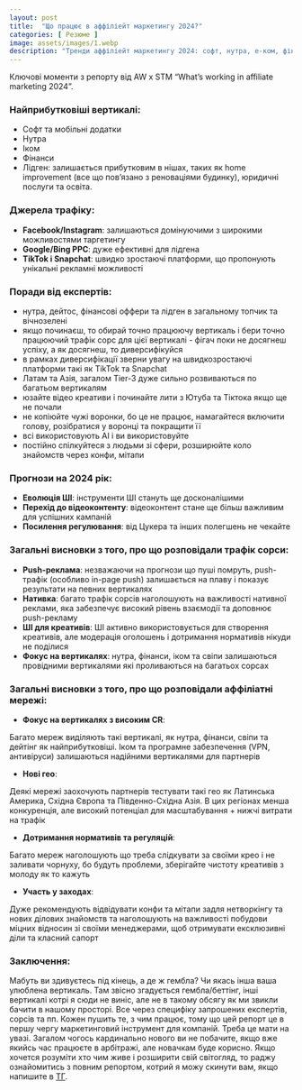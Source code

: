 ```yaml
---
layout: post
title:  "Що працює в аффіліейт маркетингу 2024?"
categories: [ Резюме ]
image: assets/images/1.webp
description: "Тренди аффіліейт маркетингу 2024: софт, нутра, е-ком, фінанси, лідген. Трафік з Facebook, Google, TikTok, нові GEO, поради по ШІ та відеокреативи."
---
```

Ключові моменти з репорту від AW x STM “What’s working in affiliate marketing 2024”.

### Найприбутковіші вертикалі:

- Софт та мобільні додатки
- Нутра
- Іком
- Фінанси
- Лідген: залишається прибутковим в нішах, таких як home improvement (все що пов’язано з реноваціями будинку), юридичні послуги та освіта.

### Джерела трафіку:

- **Facebook/Instagram**: залишаються домінуючими з широкими можливостями таргетингу
- **Google/Bing PPC**: дуже ефективні для лідгена
- **TikTok і Snapchat**: швидко зростаючі платформи, що пропонують унікальні рекламні можливості

### Поради від експертів:

- нутра, дейтос, фінансові оффери та лідген в загальному топчик та вічнозелені 
- якщо починаєш, то обирай точно працюючу вертикаль і бери точно працюючий трафік сорс для цієї вертикалі - фігач поки не досягнеш успіху, а як досягнеш, то диверсифікуйся
- в рамках диверсифікації зверни увагу на швидкозростаючі платформи такі як TikTok та Snapchat
- Латам та Азія, загалом Tier-3 дуже сильно розвиваються по багатьом вертикалям
- юзайте відео креативи і починайте лити з Ютуба та Тіктока якщо ще не почали
- не копіюйте чужі воронки, бо це не працює, намагайтеся включити голову, розібратися у воронці та покращити її
- всі використовують АІ і ви використовуйте
- постійно спілкуйтеся з людьми зі сфери, розширюйте коло знайомств через конфи, мітапи

### Прогнози на 2024 рік:

- **Еволюція ШІ**: інструменти ШІ стануть ще досконалішими
- **Перехід до відеоконтенту**: відеоконтент стане ще більш важливим для успішних кампаній
- **Посилення регулювання**: від Цукера та інших полегшень не чекайте

### Загальні висновки з того, про що розповідали трафік сорси:

- **Push-реклама**: незважаючи на прогнози що пуші помруть, push-трафік (особливо in-page push) залишається на плаву і показує результати на певних вертикалях
- **Нативка**: багато трафік сорсів наголошують на важливості нативної реклами, яка забезпечує високий рівень взаємодії та доповнює push-рекламу
- **ШІ для креативів**: ШІ активно використовується для створення креативів, але модерація оголошень і дотримання нормативів нікуди не поділися
- **Фокус на вертикалях**: нутра, фінанси, іком та свіпи залишаються провідними вертикалями які проливаються на багатьох сорсах

### Загальні висновки з того, про що розповідали аффіліатні мережі:

- **Фокус на вертикалях з високим CR**:

Багато мереж виділяють такі вертикалі, як нутра, фінанси, свіпи та дейтінг як найприбутковіші. Іком та програмне забезпечення (VPN, антивіруси) залишаються надійними вертикалями для партнерів

- **Нові гео**:

Деякі мережі заохочують партнерів тестувати такі гео як Латинська Америка, Східна Європа та Південно-Східна Азія. В цих регіонах менша конкуренція, але високий потенціал для масштабування + нижчі витрати на трафік

- **Дотримання нормативів та регуляцій**:

Багато мереж наголошують що треба слідкувати за своїми крео і не заливати чорнуху, бо будуть проблеми, зберігайте чистоту креативів з молоду як то кажуть

- **Участь у заходах**:

Дуже рекомендують відвідувати конфи та мітапи задля нетворкінгу та нових ділових знайомств та наголошують на важливості побудови міцних відносин зі своїми менеджерами, щоб отримувати ексклюзивні діли та класний сапорт

### Заключення:

Мабуть ви здивуєтесь під кінець, а де ж гембла? Чи якась інша ваша улюблена вертикаль. Там звісно згадується гембла/беттінг, інші вертикалі котрі я сюди не виніс, але не в такому обсягу як ми звикли бачити в нашому просторі. Все через специфіку запрошених експертів, сорсів та пп. Кожен пушить те, з чим працює, тому що цей репорт це в першу чергу маркетинговий інструмент для компаній. Треба це мати на увазі. Загалом чогось кардинально нового ви не побачите, якщо вже якийсь час працюєте в арбітражі, але новачкам буде корисно. Якщо хочется розуміти хто чим живе і розширити свій світогляд, то раджу ознайомитись з повним репортом, котрий я можу скинути вам, якщо напишите в [ТГ](https://t.me/oldboyfrank).
